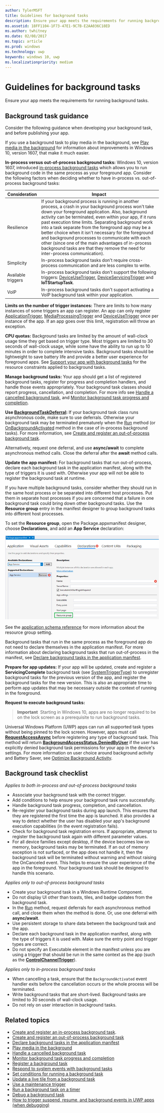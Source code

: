 ```yaml
---
author: TylerMSFT
title: Guidelines for background tasks
description: Ensure your app meets the requirements for running background tasks.
ms.assetid: 18FF1104-1F73-47E1-9C7B-E2AA036C18ED
ms.author: twhitney
ms.date: 02/08/2017
ms.topic: article
ms.prod: windows
ms.technology: uwp
keywords: windows 10, uwp
ms.localizationpriority: medium
---
```


# Guidelines for background tasks


Ensure your app meets the requirements for running background tasks.

## Background task guidance

Consider the following guidance when developing your background task, and before publishing your app.

If you use a background task to play media in the background, see [Play media in the background](https://msdn.microsoft.com/windows/uwp/audio-video-camera/background-audio) for information about improvements in Windows 10, version 1607, that make it much easier.

**In-process versus out-of-process background tasks:** Windows 10, version 1607, introduced [in-process background tasks](create-and-register-an-inproc-background-task.md) which allows you to run background code in the same process as your foreground app. Consider the following factors when deciding whether to have in-process vs. out-of-process background tasks:

|Consideration | Impact |
|--------------|--------|
|Resilience   | If your background process is running in another process, a crash in your background process won't take down your foreground application. Also, background activity can be terminated, even within your app, if it runs past execution time limits. Separating background work into a task separate from the foreground app may be a better choice when it isn't necessary for the foreground and background processes to communicate with each other (since one of the main advantages of in-process background tasks are that they remove the need for inter-process communication). |
|Simplicity    | In-process background tasks don't require cross-process communication and are less complex to write.  |
|Available triggers | In-process background tasks don't support the following triggers: [DeviceUseTrigger](https://msdn.microsoft.com/library/windows/apps/windows.applicationmodel.background.deviceusetrigger.aspx?f=255&MSPPError=-2147217396), [DeviceServicingTrigger](https://msdn.microsoft.com/library/windows/apps/windows.applicationmodel.background.deviceservicingtrigger.aspx) and **IoTStartupTask**. |
|VoIP | In-process background tasks don't support activating a VoIP background task within your application. |  

**Limits on the number of trigger instances:** There are limits to how many instances of some triggers an app can register. An app can only register   [ApplicationTrigger](https://docs.microsoft.com/uwp/api/Windows.ApplicationModel.Background.ApplicationTrigger), [MediaProcessingTrigger](https://docs.microsoft.com/uwp/api/windows.applicationmodel.background.mediaprocessingtrigger) and [DeviceUseTrigger](https://msdn.microsoft.com/library/windows/apps/windows.applicationmodel.background.deviceusetrigger.aspx?f=255&MSPPError=-2147217396) once per instance of the app. If an app goes over this limit, registration will throw an exception.

**CPU quotas:** Background tasks are limited by the amount of wall-clock usage time they get based on trigger type. Most triggers are limited to 30 seconds of wall-clock usage, while some have the ability to run up to 10 minutes in order to complete intensive tasks. Background tasks should be lightweight to save battery life and provide a better user experience for foreground apps. See [Support your app with background tasks](support-your-app-with-background-tasks.md) for the resource constraints applied to background tasks.

**Manage background tasks:** Your app should get a list of registered background tasks, register for progress and completion handlers, and handle those events appropriately. Your background task classes should report progress, cancellation, and completion. For more info see [Handle a cancelled background task](handle-a-cancelled-background-task.md), and [Monitor background task progress and completion](monitor-background-task-progress-and-completion.md).

**Use [BackgroundTaskDeferral](https://msdn.microsoft.com/library/windows/apps/hh700499):** If your background task class runs asynchronous code, make sure to use deferrals. Otherwise your background task may be terminated prematurely when the [Run](https://msdn.microsoft.com/library/windows/apps/windows.applicationmodel.background.ibackgroundtask.run.aspx) method (or [OnBackgroundActivated](https://msdn.microsoft.com/library/windows/apps/windows.ui.xaml.application.onbackgroundactivated.aspx) method in the case of in-process background tasks). For more information, see [Create and register an out-of-process background task](create-and-register-a-background-task.md).

Alternatively, request one deferral, and use **async/await** to complete asynchronous method calls. Close the deferral after the **await** method calls.

**Update the app manifest:**  For background tasks that run out-of-process, declare each background task in the application manifest, along with the type of triggers it is used with. Otherwise your app will not be able to register the background task at runtime.

If you have multiple background tasks, consider whether they should run in the same host process or be separated into different host processes. Put them in separate host processes if you are concerned that a failure in one background task could bring down other background tasks.  Use the **Resource group** entry in the manifest designer to group background tasks into different host processes. 

To set the **Resource group**, open the Package.appxmanifest designer, choose **Declarations**, and add an **App Service** declaration:

![Resource group setting](images/resourcegroup.png)

See the [application schema reference](https://docs.microsoft.com/uwp/schemas/appxpackage/uapmanifestschema/element-application) for more information about the resource group setting.

Background tasks that run in the same process as the foreground app do not need to declare themselves in the application manifest. For more information about declaring background tasks that run out-of-process in the manifest, see [Declare background tasks in the application manifest](declare-background-tasks-in-the-application-manifest.md).

**Prepare for app updates:** If your app will be updated, create and register a **ServicingComplete** background task (see [SystemTriggerType](https://msdn.microsoft.com/library/windows/apps/br224839)) to unregister background tasks for the previous version of the app, and register the background tasks for the new version. This is also an appropriate time to perform app updates that may be necessary outside the context of running in the foreground.

**Request to execute background tasks:**

> **Important**  Starting in Windows 10, apps are no longer required to be on the lock screen as a prerequisite to run background tasks.

Universal Windows Platform (UWP) apps can run all supported task types without being pinned to the lock screen. However, apps must call [**RequestAccessAsync**](https://msdn.microsoft.com/library/windows/apps/hh700485) before registering any type of background task. This method will return [**BackgroundAccessStatus.DeniedByUser**](https://msdn.microsoft.com/library/windows/apps/hh700439) if the user has explicitly denied background task permissions for your app in the device's settings. For more information on user choice around background activity and Battery Saver, see [Optimize Background Activity](https://docs.microsoft.com/windows/uwp/debug-test-perf/optimize-background-activity). 
## Background task checklist

*Applies to both in-process and out-of-process background tasks*

-   Associate your background task with the correct trigger.
-   Add conditions to help ensure your background task runs successfully.
-   Handle background task progress, completion, and cancellation.
-   Re-register your background tasks during app launch. This ensures that they are registered the first time the app is launched. It also provides a way to detect whether the user has disabled your app's background execution capabilities (in the event registration fails).
-   Check for background task registration errors. If appropriate, attempt to register the background task again with different parameter values.
-   For all device families except desktop, if the device becomes low on memory, background tasks may be terminated. If an out of memory exception is not surfaced, or the app does not handle it, then the background task will be terminated without warning and without raising the OnCanceled event. This helps to ensure the user experience of the app in the foreground. Your background task should be designed to handle this scenario.

*Applies only to out-of-process background tasks*

-   Create your background task in a Windows Runtime Component.
-   Do not display UI other than toasts, tiles, and badge updates from the background task.
-   In the [Run](https://msdn.microsoft.com/library/windows/apps/windows.applicationmodel.background.ibackgroundtask.run.aspx) method, request deferrals for each asynchronous method call, and close them when the method is done. Or, use one deferral with **async/await**.
-   Use persistent storage to share data between the background task and the app.
-   Declare each background task in the application manifest, along with the type of triggers it is used with. Make sure the entry point and trigger types are correct.
-   Do not specify an Executable element in the manifest unless you are using a trigger that should be run in the same context as the app (such as the [**ControlChannelTrigger**](https://msdn.microsoft.com/library/windows/apps/hh701032)).

*Applies only to in-process background tasks*

- When cancelling a task, ensure that the `BackgroundActivated` event handler exits before the cancellation occurs or the whole process will be terminated.
-   Write background tasks that are short-lived. Background tasks are limited to 30 seconds of wall-clock usage.
-   Do not rely on user interaction in background tasks.

## Related topics

* [Create and register an in-process background task](create-and-register-an-inproc-background-task.md).
* [Create and register an out-of-process background task](create-and-register-a-background-task.md)
* [Declare background tasks in the application manifest](declare-background-tasks-in-the-application-manifest.md)
* [Play media in the background](https://msdn.microsoft.com/windows/uwp/audio-video-camera/background-audio)
* [Handle a cancelled background task](handle-a-cancelled-background-task.md)
* [Monitor background task progress and completion](monitor-background-task-progress-and-completion.md)
* [Register a background task](register-a-background-task.md)
* [Respond to system events with background tasks](respond-to-system-events-with-background-tasks.md)
* [Set conditions for running a background task](set-conditions-for-running-a-background-task.md)
* [Update a live tile from a background task](update-a-live-tile-from-a-background-task.md)
* [Use a maintenance trigger](use-a-maintenance-trigger.md)
* [Run a background task on a timer](run-a-background-task-on-a-timer-.md)
* [Debug a background task](debug-a-background-task.md)
* [How to trigger suspend, resume, and background events in UWP apps (when debugging)](http://go.microsoft.com/fwlink/p/?linkid=254345)

 

 
